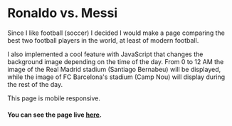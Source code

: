 # Ronaldo vs. Messi
Since I like football (soccer) I decided I would make a page comparing the best two
football players in the world, at least of modern football. 

I also implemented a cool feature with JavaScript that changes the background image depending on the time of the day.
From 0 to 12 AM the image of the Real Madrid stadium (Santiago Bernabeu) will be
displayed, while the image of FC Barcelona's stadium (Camp Nou) will display
during the rest of the day.

This page is mobile responsive.

#### You can see the page live [here](http://github.com).
